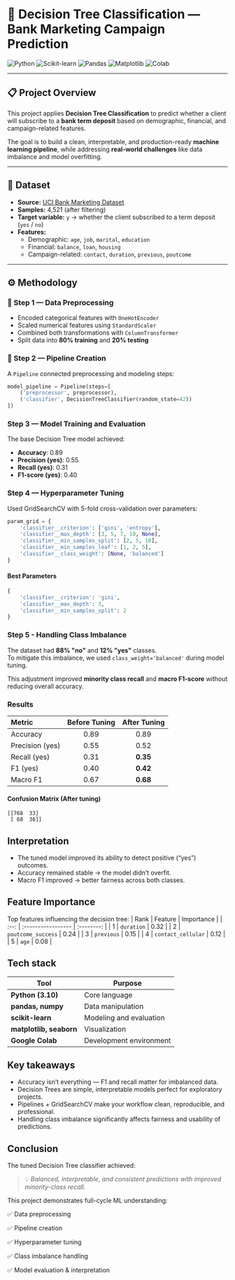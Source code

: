 # 🧠 Decision Tree Classification — Bank Marketing Campaign Prediction

![Python](https://img.shields.io/badge/Python-3.10-blue?logo=python)
![Scikit-learn](https://img.shields.io/badge/Scikit--learn-Modeling-orange?logo=scikit-learn)
![Pandas](https://img.shields.io/badge/Pandas-Data%20Analysis-150458?logo=pandas)
![Matplotlib](https://img.shields.io/badge/Matplotlib-Visualization-3776AB?logo=matplotlib)
![Colab](https://img.shields.io/badge/Google%20Colab-Notebook-F9AB00?logo=googlecolab)

---

## 📋 Project Overview

This project applies **Decision Tree Classification** to predict whether a client will subscribe to a **bank term deposit** based on demographic, financial, and campaign-related features.

The goal is to build a clean, interpretable, and production-ready **machine learning pipeline**, while addressing **real-world challenges** like data imbalance and model overfitting.

---

## 🧩 Dataset

- **Source:** [UCI Bank Marketing Dataset](https://archive.ics.uci.edu/ml/datasets/bank+marketing)  
- **Samples:** 4,521 (after filtering)
- **Target variable:** `y` → whether the client subscribed to a term deposit (`yes` / `no`)
- **Features:**
  - Demographic: `age`, `job`, `marital`, `education`
  - Financial: `balance`, `loan`, `housing`
  - Campaign-related: `contact`, `duration`, `previous`, `poutcome`

---

## ⚙️ Methodology

### 🧮 Step 1 — Data Preprocessing
- Encoded categorical features with `OneHotEncoder`
- Scaled numerical features using `StandardScaler`
- Combined both transformations with `ColumnTransformer`
- Split data into **80% training** and **20% testing**

### 🔗 Step 2 — Pipeline Creation
A `Pipeline` connected preprocessing and modeling steps:
```python
model_pipeline = Pipeline(steps=[
    ('preprocessor', preprocessor),
    ('classifier', DecisionTreeClassifier(random_state=42))
])

```
### Step 3 — Model Training and Evaluation

The base Decision Tree model achieved:

- **Accuracy**: 0.89
- **Precision (yes)**: 0.55
- **Recall (yes)**: 0.31
- **F1-score (yes)**: 0.40

### Step 4 — Hyperparameter Tuning

Used GridSearchCV with 5-fold cross-validation over parameters:

```python
param_grid = {
    'classifier__criterion': ['gini', 'entropy'],
    'classifier__max_depth': [3, 5, 7, 10, None],
    'classifier__min_samples_split': [2, 5, 10],
    'classifier__min_samples_leaf': [1, 2, 5],
    'classifier__class_weight': [None, 'balanced']
}

```
#### Best Parameters
```python
{
    'classifier__criterion': 'gini', 
    'classifier__max_depth': 3, 
    'classifier__min_samples_split': 2
}
```

### Step 5 - Handling Class Imbalance
The dataset had **88% "no"** and **12% "yes"** classes.  
To mitigate this imbalance, we used `class_weight='balanced'` during model tuning.  

This adjustment improved **minority class recall** and **macro F1-score** without reducing overall accuracy.


### Results
| Metric          | Before Tuning | After Tuning |
| :-------------- | :-----------: | :----------: |
| Accuracy        |      0.89     |     0.89     |
| Precision (yes) |      0.55     |     0.52     |
| Recall (yes)    |      0.31     |   **0.35**   |
| F1 (yes)        |      0.40     |   **0.42**   |
| Macro F1        |      0.67     |   **0.68**   |


#### Confusion Matrix (After tuning)
```lura
[[768  33]
 [ 68  36]]
```
## Interpretation
- The tuned model improved its ability to detect positive (“yes”) outcomes.
- Accuracy remained stable → the model didn’t overfit.
- Macro F1 improved → better fairness across both classes.

## Feature Importance
Top features influencing the decision tree:
| Rank | Feature            | Importance |
| :--: | :----------------- | :--------: |
|   1  | `duration`         |    0.32    |
|   2  | `poutcome_success` |    0.24    |
|   3  | `previous`         |    0.15    |
|   4  | `contact_cellular` |    0.12    |
|   5  | `age`              |    0.08    |

## Tech stack
| Tool                    | Purpose                 |
| ----------------------- | ----------------------- |
| **Python (3.10)**       | Core language           |
| **pandas, numpy**       | Data manipulation       |
| **scikit-learn**        | Modeling and evaluation |
| **matplotlib, seaborn** | Visualization           |
| **Google Colab**        | Development environment |

## Key takeaways
- Accuracy isn’t everything — F1 and recall matter for imbalanced data.
- Decision Trees are simple, interpretable models perfect for exploratory projects.
- Pipelines + GridSearchCV make your workflow clean, reproducible, and professional.
- Handling class imbalance significantly affects fairness and usability of predictions.

## Conclusion
The tuned Decision Tree classifier achieved:

> 💡 *Balanced, interpretable, and consistent predictions with improved minority-class recall.*

This project demonstrates full-cycle ML understanding:

✅ Data preprocessing

✅ Pipeline creation

✅ Hyperparameter tuning

✅ Class imbalance handling

✅ Model evaluation & interpretation

